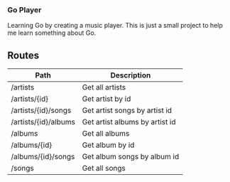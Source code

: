 ### Go Player
Learning Go by creating a music player.
This is just a small project to help me learn something about Go.

## Routes
| Path | Description |
|----|----|
| /artists | Get all artists |
| /artists/{id} | Get artist by id |
| /artists/{id}/songs | Get artist songs by artist id |
| /artists/{id}/albums | Get artist albums by artist id |
| /albums | Get all albums |
| /albums/{id} | Get album by id |
| /albums/{id}/songs | Get album songs by album id |
| /songs | Get all songs |